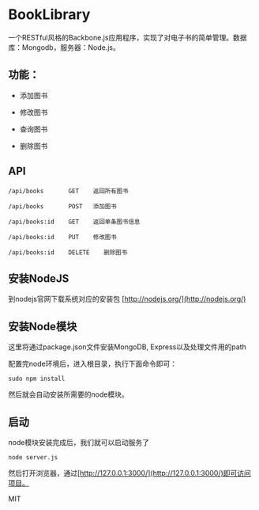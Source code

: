 # BookLibrary

一个RESTful风格的Backbone.js应用程序，实现了对电子书的简单管理。数据库：Mongodb，服务器：Node.js。

## 功能：

+ 添加图书

+ 修改图书

+ 查询图书

+ 删除图书

## API

```
/api/books       GET    返回所有图书

/api/books       POST   添加图书

/api/books:id    GET    返回单条图书信息

/api/books:id    PUT    修改图书

/api/books:id    DELETE    删除图书
```

## 安装NodeJS

到nodejs官网下载系统对应的安装包 [http://nodejs.org/](http://nodejs.org/)

## 安装Node模块

这里将通过package.json文件安装MongoDB, Express以及处理文件用的path

配置完node环境后，进入根目录，执行下面命令即可：

```
sudo npm install
```

然后就会自动安装所需要的node模块。

## 启动

node模块安装完成后，我们就可以启动服务了

```
node server.js
```

然后打开浏览器，通过[http://127.0.0.1:3000/](http://127.0.0.1:3000/)即可访问项目。


MIT
